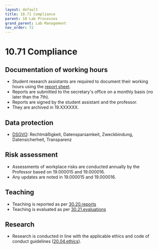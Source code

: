 ```yaml
---
layout: default
title: 10.71 Compliance
parent: 10 Lab Processes
grand_parent: Lab Management
nav_order: 72
---
```


# 10.71 Compliance

## Documentation of working hours

- Student research assistants are required to document their working hours using the [report sheet](https://www.uni-bamberg.de/fileadmin/abt-personal/Homepage_ab_2016-03/11_Formulare_Infos_Merkblaetter/Hilfskraefte/Musterformular_Dokumentationspflicht_MiLoG.pdf).
- Reports are submitted to the secretary's office on a monthly basis (no later than the 7th).
- Reports are signed by the student assistant and the professor.
- They are archived in 19.XXXXXX.

## Data protection

- [DSGVO](https://eur-lex.europa.eu/legal-content/DE/TXT/PDF/?uri=CELEX:32016R0679): Rechtmäßigkeit, Datensparsamkeit, Zweckbindung, Datensicherheit, Transparenz

## Risk assessment

- Assessments of workplace risks are conducted annually by the Professor based on 19.000015 and 19.000016.
- Any updates are noted in 19.000015 and 19.000016.

## Teaching

- Teaching is reported as per [30.20.reports](../../30-teaching/30_processes/30.20.reports.html)
- Teaching is evaluated as per [30.21.evaluations](../../30-teaching/30_processes/30.21.evaluations.html)

## Research

- Research is conducted in line with the applicable ethics and code of conduct guidelines ([20.04.ethics](../../20-research/20_processes/20.04.ethics.html)).
